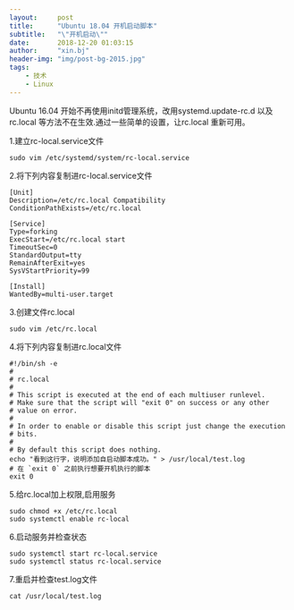 ```yaml
---
layout:     post
title:      "Ubuntu 18.04 开机启动脚本"
subtitle:   "\"开机启动\"" 
date:       2018-12-20 01:03:15
author:     "xin.bj"
header-img: "img/post-bg-2015.jpg"
tags:
    - 技术
    - Linux
---
```


Ubuntu 16.04 开始不再使用initd管理系统，改用systemd.update-rc.d 以及 rc.local 等方法不在生效.通过一些简单的设置，让rc.local 重新可用。


1.建立rc-local.service文件

    sudo vim /etc/systemd/system/rc-local.service

2.将下列内容复制进rc-local.service文件

```
[Unit]
Description=/etc/rc.local Compatibility
ConditionPathExists=/etc/rc.local
 
[Service]
Type=forking
ExecStart=/etc/rc.local start
TimeoutSec=0
StandardOutput=tty
RemainAfterExit=yes
SysVStartPriority=99
 
[Install]
WantedBy=multi-user.target
```

3.创建文件rc.local

    sudo vim /etc/rc.local

4.将下列内容复制进rc.local文件

```
#!/bin/sh -e
#
# rc.local
#
# This script is executed at the end of each multiuser runlevel.
# Make sure that the script will "exit 0" on success or any other
# value on error.
#
# In order to enable or disable this script just change the execution
# bits.
#
# By default this script does nothing.
echo "看到这行字，说明添加自启动脚本成功。" > /usr/local/test.log
# 在 `exit 0` 之前执行想要开机执行的脚本
exit 0
```

5.给rc.local加上权限,启用服务

    sudo chmod +x /etc/rc.local
    sudo systemctl enable rc-local

6.启动服务并检查状态

    sudo systemctl start rc-local.service
    sudo systemctl status rc-local.service

7.重启并检查test.log文件

    cat /usr/local/test.log